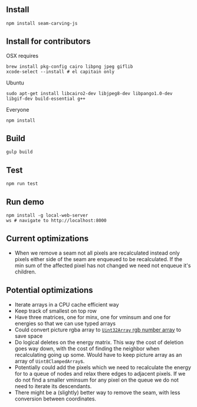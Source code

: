 ## Install

    npm install seam-carving-js

## Install for contributors

OSX requires

    brew install pkg-config cairo libpng jpeg giflib
    xcode-select --install # el capitain only

Ubuntu

    sudo apt-get install libcairo2-dev libjpeg8-dev libpango1.0-dev libgif-dev build-essential g++

Everyone

    npm install

## Build

    gulp build
    
## Test

    npm run test

## Run demo

    npm install -g local-web-server
    ws # navigate to http://localhost:8000

## Current optimizations
- When we remove a seam not all pixels are recalculated instead only pixels either side of the seam are enqueued to be recalculated. If the min sum of the affected pixel has not changed we need not enqueue it's children.

## Potential optimizations

- Iterate arrays in a CPU cache efficient way
- Keep track of smallest on top row
- Have three matrices, one for minx, one for vminsum and one for energies so that we can use typed arrays
- Could convert picture rgba array to [`Uint32Array` rgb number array](https://hacks.mozilla.org/2011/12/faster-canvas-pixel-manipulation-with-typed-arrays/) to save space
- Do logical deletes on the energy matrix. This way the cost of deletion goes way down, with the cost of finding the neighbor when recalculating going up some. Would have to keep picture array as an array of `Uint8ClampedArray`s.
- Potentially could add the pixels which we need to recalculate the energy for to a queue of nodes and relax there edges to adjacent pixels. If we do not find a smaller vminsum for any pixel on the queue we do not need to iterate its descendants.
- There might be a (slightly) better way to remove the seam, with less conversion between coordinates.
